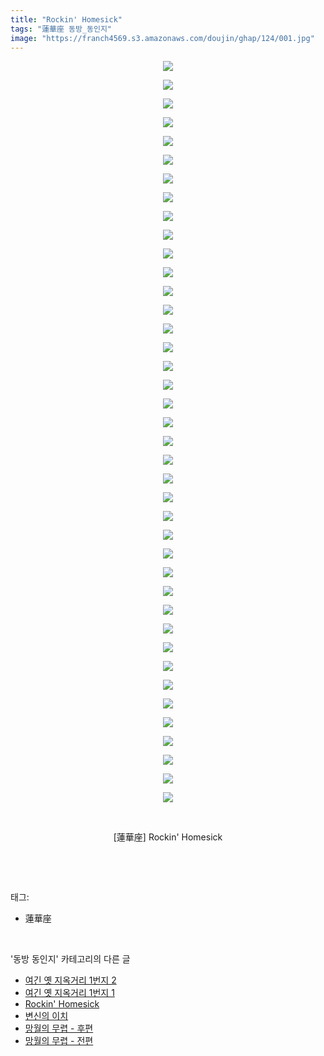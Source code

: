 ```yaml
---
title: "Rockin' Homesick"
tags: "蓮華座 동방_동인지"
image: "https://franch4569.s3.amazonaws.com/doujin/ghap/124/001.jpg"
---
```

<div class="article">
<p style="text-align: center; clear: none; float: none;"><img src="{{ site.imgserver2 }}/ghap/124/001.jpg"/></p>
<p style="text-align: center; clear: none; float: none;"><img src="{{ site.imgserver2 }}/ghap/124/002.jpg"/></p>
<p style="text-align: center; clear: none; float: none;"><img src="{{ site.imgserver2 }}/ghap/124/003.jpg"/></p>
<p style="text-align: center; clear: none; float: none;"><img src="{{ site.imgserver2 }}/ghap/124/004.jpg"/></p>
<p style="text-align: center; clear: none; float: none;"><img src="{{ site.imgserver2 }}/ghap/124/005.jpg"/></p>
<p style="text-align: center; clear: none; float: none;"><img src="{{ site.imgserver2 }}/ghap/124/006.jpg"/></p>
<p style="text-align: center; clear: none; float: none;"><img src="{{ site.imgserver2 }}/ghap/124/007.jpg"/></p>
<p style="text-align: center; clear: none; float: none;"><img src="{{ site.imgserver2 }}/ghap/124/008.jpg"/></p>
<p style="text-align: center; clear: none; float: none;"><img src="{{ site.imgserver2 }}/ghap/124/009.jpg"/></p>
<p style="text-align: center; clear: none; float: none;"><img src="{{ site.imgserver2 }}/ghap/124/010.jpg"/></p>
<p style="text-align: center; clear: none; float: none;"><img src="{{ site.imgserver2 }}/ghap/124/011.jpg"/></p>
<p style="text-align: center; clear: none; float: none;"><img src="{{ site.imgserver2 }}/ghap/124/012.jpg"/></p>
<p style="text-align: center; clear: none; float: none;"><img src="{{ site.imgserver2 }}/ghap/124/013.jpg"/></p>
<p style="text-align: center; clear: none; float: none;"><img src="{{ site.imgserver2 }}/ghap/124/014.jpg"/></p>
<p style="text-align: center; clear: none; float: none;"><img src="{{ site.imgserver2 }}/ghap/124/015.jpg"/></p>
<p style="text-align: center; clear: none; float: none;"><img src="{{ site.imgserver2 }}/ghap/124/016.jpg"/></p>
<p style="text-align: center; clear: none; float: none;"><img src="{{ site.imgserver2 }}/ghap/124/017.jpg"/></p>
<p style="text-align: center; clear: none; float: none;"><img src="{{ site.imgserver2 }}/ghap/124/018.jpg"/></p>
<p style="text-align: center; clear: none; float: none;"><img src="{{ site.imgserver2 }}/ghap/124/019.jpg"/></p>
<p style="text-align: center; clear: none; float: none;"><img src="{{ site.imgserver2 }}/ghap/124/020.jpg"/></p>
<p style="text-align: center; clear: none; float: none;"><img src="{{ site.imgserver2 }}/ghap/124/021.jpg"/></p>
<p style="text-align: center; clear: none; float: none;"><img src="{{ site.imgserver2 }}/ghap/124/022.jpg"/></p>
<p style="text-align: center; clear: none; float: none;"><img src="{{ site.imgserver2 }}/ghap/124/023.jpg"/></p>
<p style="text-align: center; clear: none; float: none;"><img src="{{ site.imgserver2 }}/ghap/124/024.jpg"/></p>
<p style="text-align: center; clear: none; float: none;"><img src="{{ site.imgserver2 }}/ghap/124/025.jpg"/></p>
<p style="text-align: center; clear: none; float: none;"><img src="{{ site.imgserver2 }}/ghap/124/026.jpg"/></p>
<p style="text-align: center; clear: none; float: none;"><img src="{{ site.imgserver2 }}/ghap/124/027.jpg"/></p>
<p style="text-align: center; clear: none; float: none;"><img src="{{ site.imgserver2 }}/ghap/124/028.jpg"/></p>
<p style="text-align: center; clear: none; float: none;"><img src="{{ site.imgserver2 }}/ghap/124/029.jpg"/></p>
<p style="text-align: center; clear: none; float: none;"><img src="{{ site.imgserver2 }}/ghap/124/030.jpg"/></p>
<p style="text-align: center; clear: none; float: none;"><img src="{{ site.imgserver2 }}/ghap/124/031.jpg"/></p>
<p style="text-align: center; clear: none; float: none;"><img src="{{ site.imgserver2 }}/ghap/124/032.jpg"/></p>
<p style="text-align: center; clear: none; float: none;"><img src="{{ site.imgserver2 }}/ghap/124/033.jpg"/></p>
<p style="text-align: center; clear: none; float: none;"><img src="{{ site.imgserver2 }}/ghap/124/034.jpg"/></p>
<p style="text-align: center; clear: none; float: none;"><img src="{{ site.imgserver2 }}/ghap/124/035.jpg"/></p>
<p style="text-align: center; clear: none; float: none;"><img src="{{ site.imgserver2 }}/ghap/124/036.jpg"/></p>
<p style="text-align: center; clear: none; float: none;"><img src="{{ site.imgserver2 }}/ghap/124/037.jpg"/></p>
<p style="text-align: center; clear: none; float: none;"><img src="{{ site.imgserver2 }}/ghap/124/038.jpg"/></p>
<p style="text-align: center; clear: none; float: none;"><img src="{{ site.imgserver2 }}/ghap/124/039.jpg"/></p>
<p style="text-align: center; clear: none; float: none;"><img src="{{ site.imgserver2 }}/ghap/124/040.jpg"/></p>
<p style="text-align: center; clear: none; float: none;"><br/></p>
<p style="text-align: center; clear: none; float: none;">[蓮華座] Rockin' Homesick</p>
<p><br/></p>
</div><br/>
<div class="tagTrail">
<p>태그: </p>
<ul>
<li>蓮華座</li>
</ul>
</div><br/>
<div class="another">
<p>'동방 동인지' 카테고리의 다른 글</p>
<ul>
<li><a href="/ghap_126">여긴 옛 지옥거리 1번지 2</a></li>
<li><a href="/ghap_125">여긴 옛 지옥거리 1번지 1</a></li>
<li><a href="/ghap_124">Rockin' Homesick</a></li>
<li><a href="/ghap_123">변신의 이치</a></li>
<li><a href="/ghap_122">망월의 무렵 - 후편</a></li>
<li><a href="/ghap_120">망월의 무렵 - 전편</a></li>
</ul>
</div><br/>
<div class="cb_module cb_fluid">
<div class="cb_wrt cb_profile">
</div><!-- commentList close -->
</div><br/>

